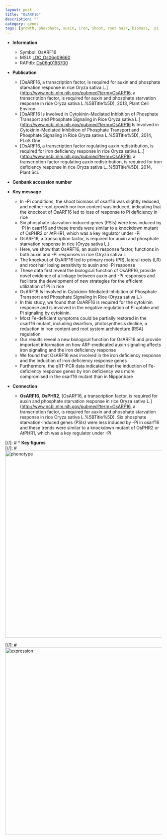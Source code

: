 ```yaml
---
layout: post
title: "OsARF16"
description: ""
category: genes
tags: [growth, phosphate, auxin, iron, shoot, root hair, biomass,  pi , transcription factor, lateral root, primary root, root, phosphate transport, phosphate signaling, cytokinin, cytokinin response, Pi uptake, Pi signaling, architecture, photosynthesis, root system architecture]
---
```


* **Information**  
    + Symbol: OsARF16  
    + MSU: [LOC_Os06g09660](http://rice.plantbiology.msu.edu/cgi-bin/ORF_infopage.cgi?orf=LOC_Os06g09660)  
    + RAPdb: [Os06g0196700](http://rapdb.dna.affrc.go.jp/viewer/gbrowse_details/irgsp1?name=Os06g0196700)  

* **Publication**  
    + [OsARF16, a transcription factor, is required for auxin and phosphate starvation response in rice Oryza sativa L.](http://www.ncbi.nlm.nih.gov/pubmed?term=OsARF16, a transcription factor, is required for auxin and phosphate starvation response in rice Oryza sativa L.%5BTitle%5D), 2013, Plant Cell Environ.
    + [OsARF16 Is Involved in Cytokinin-Mediated Inhibition of Phosphate Transport and Phosphate Signaling in Rice Oryza sativa L.](http://www.ncbi.nlm.nih.gov/pubmed?term=OsARF16 Is Involved in Cytokinin-Mediated Inhibition of Phosphate Transport and Phosphate Signaling in Rice Oryza sativa L.%5BTitle%5D), 2014, PLoS One.
    + [OsARF16, a transcription factor regulating auxin redistribution, is required for iron deficiency response in rice Oryza sativa L..](http://www.ncbi.nlm.nih.gov/pubmed?term=OsARF16, a transcription factor regulating auxin redistribution, is required for iron deficiency response in rice Oryza sativa L..%5BTitle%5D), 2014, Plant Sci.

* **Genbank accession number**  

* **Key message**  
    + In -Pi conditions, the shoot biomass of osarf16 was slightly reduced, and neither root growth nor iron content was induced, indicating that the knockout of OsARF16 led to loss of response to Pi deficiency in rice
    + Six phosphate starvation-induced genes (PSIs) were less induced by -Pi in osarf16 and these trends were similar to a knockdown mutant of OsPHR2 or AtPHR1, which was a key regulator under -Pi
    + OsARF16, a transcription factor, is required for auxin and phosphate starvation response in rice (Oryza sativa L.)
    + Here, we show that OsARF16, an auxin response factor, functions in both auxin and -Pi responses in rice (Oryza sativa L
    + The knockout of OsARF16 led to primary roots (PR), lateral roots (LR) and root hair losing sensitivity to auxin and -Pi response
    + These data first reveal the biological function of OsARF16, provide novel evidence of a linkage between auxin and -Pi responses and facilitate the development of new strategies for the efficient utilization of Pi in rice
    + OsARF16 Is Involved in Cytokinin-Mediated Inhibition of Phosphate Transport and Phosphate Signaling in Rice (Oryza sativa L.)
    + In this study, we found that OsARF16 is required for the cytokinin response and is involved in the negative regulation of Pi uptake and Pi signaling by cytokinin.
    + Most Fe-deficient symptoms could be partially restored in the osarf16 mutant, including dwarfism, photosynthesis decline, a reduction in iron content and root system architecture (RSA) regulation
    + Our results reveal a new biological function for OsARF16 and provide important information on how ARF-medicated auxin signaling affects iron signaling and the iron deficiency response
    + We found that OsARF16 was involved in the iron deficiency response and the induction of iron deficiency response genes
    + Furthermore, the qRT-PCR data indicated that the induction of Fe-deficiency response genes by iron deficiency was more compromised in the osarf16 mutant than in Nipponbare

* **Connection**  
    + __OsARF16__, __OsPHR2__, [OsARF16, a transcription factor, is required for auxin and phosphate starvation response in rice Oryza sativa L.](http://www.ncbi.nlm.nih.gov/pubmed?term=OsARF16, a transcription factor, is required for auxin and phosphate starvation response in rice Oryza sativa L.%5BTitle%5D), Six phosphate starvation-induced genes (PSIs) were less induced by -Pi in osarf16 and these trends were similar to a knockdown mutant of OsPHR2 or AtPHR1, which was a key regulator under -Pi

[//]: # * **Key figures**  
[//]: # <img src="http://funRiceGenes.github.io/images/OsARF16.pheno.png" alt="phenotype"  style="width: 600px;"/>

[//]: # <img src="http://funRiceGenes.github.io/images/OsARF16.exp.png" alt="expression"  style="width: 600px;"/>


